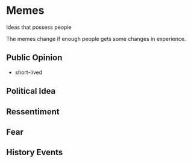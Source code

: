 # Memes 

Ideas that possess people

The memes change if enough people gets some changes 
in experience.

## Public Opinion
- short-lived

## Political Idea

## Ressentiment 

## Fear

## History Events 

